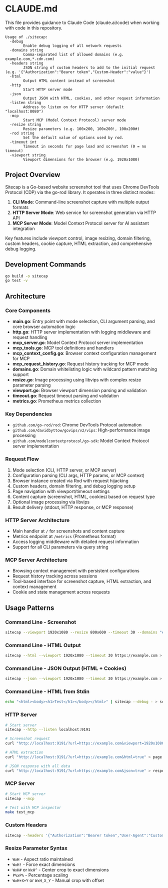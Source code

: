 # CLAUDE.md

This file provides guidance to Claude Code (claude.ai/code) when working with code in this repository.

```
Usage of ./sitecap:
  -debug
    	Enable debug logging of all network requests
  -domains string
    	Comma-separated list of allowed domains (e.g. example.com,*.cdn.com)
  -headers string
    	JSON string of custom headers to add to the initial request (e.g. '{"Authorization":"Bearer token","Custom-Header":"value"}')
  -html
    	Output HTML content instead of screenshot
  -http
    	Start HTTP server mode
  -json
    	Output JSON with HTML, cookies, and other request information
  -listen string
    	Address to listen on for HTTP server (default "localhost:8080")
  -mcp
    	Start MCP (Model Context Protocol) server mode
  -resize string
    	Resize parameters (e.g. 100x200, 100x200!, 100x200#)
  -rod string
    	Set the default value of options used by rod.
  -timeout int
    	Timeout in seconds for page load and screenshot (0 = no timeout)
  -viewport string
    	Viewport dimensions for the browser (e.g. 1920x1080)
```

## Project Overview

Sitecap is a Go-based website screenshot tool that uses Chrome DevTools Protocol (CDP) via the go-rod library. It operates in three distinct modes:

1. **CLI Mode**: Command-line screenshot capture with multiple output formats
2. **HTTP Server Mode**: Web service for screenshot generation via HTTP API
3. **MCP Server Mode**: Model Context Protocol server for AI assistant integration

Key features include viewport control, image resizing, domain filtering, custom headers, cookie capture, HTML extraction, and comprehensive debug logging.

## Development Commands

```bash
go build -o sitecap
go test -v
```
## Architecture

### Core Components

- **main.go**: Entry point with mode selection, CLI argument parsing, and core browser automation logic
- **http.go**: HTTP server implementation with logging middleware and request handling
- **mcp_server.go**: Model Context Protocol server implementation
- **mcp_tools.go**: MCP tool definitions and handlers
- **mcp_context_config.go**: Browser context configuration management for MCP
- **mcp_request_history.go**: Request history tracking for MCP mode
- **domains.go**: Domain whitelisting logic with wildcard pattern matching support
- **resize.go**: Image processing using libvips with complex resize parameter parsing
- **viewport.go**: Browser viewport dimension parsing and validation
- **timeout.go**: Request timeout parsing and validation
- **metrics.go**: Prometheus metrics collection

### Key Dependencies

- `github.com/go-rod/rod`: Chrome DevTools Protocol automation
- `github.com/davidbyttow/govips/v2/vips`: High-performance image processing
- `github.com/modelcontextprotocol/go-sdk`: Model Context Protocol server implementation

### Request Flow

1. Mode selection (CLI, HTTP server, or MCP server)
2. Configuration parsing (CLI args, HTTP params, or MCP context)
3. Browser instance created via Rod with request hijacking
4. Custom headers, domain filtering, and debug logging setup
5. Page navigation with viewport/timeout settings
6. Content capture (screenshot, HTML, cookies) based on request type
7. Optional image processing via libvips
8. Result delivery (stdout, HTTP response, or MCP response)

### HTTP Server Architecture

- Main handler at `/` for screenshots and content capture
- Metrics endpoint at `/metrics` (Prometheus format)
- Access logging middleware with detailed request information
- Support for all CLI parameters via query string

### MCP Server Architecture

- Browsing context management with persistent configurations
- Request history tracking across sessions
- Tool-based interface for screenshot capture, HTML extraction, and context management
- Cookie and state management across requests

## Usage Patterns

### Command Line - Screenshot
```bash
sitecap --viewport 1920x1080 --resize 800x600 --timeout 30 --domains "example.com,*.cdn.com" --debug https://example.com > screenshot.png
```

### Command Line - HTML Output
```bash
sitecap --html --viewport 1920x1080 --timeout 30 https://example.com > page.html
```

### Command Line - JSON Output (HTML + Cookies)
```bash
sitecap --json --viewport 1920x1080 --timeout 30 https://example.com > response.json
```

### Command Line - HTML from Stdin
```bash
echo "<html><body><h1>Test</h1></body></html>" | sitecap --debug - > screenshot.png
```

### HTTP Server
```bash
# Start server
sitecap --http --listen localhost:9191

# Screenshot request
curl "http://localhost:9191/?url=https://example.com&viewport=1920x1080&resize=800x600&timeout=30&domains=example.com,*.cdn.com" > screenshot.png

# HTML extraction
curl "http://localhost:9191/?url=https://example.com&html=true" > page.html

# JSON response with all data
curl "http://localhost:9191/?url=https://example.com&json=true" > response.json
```

### MCP Server
```bash
# Start MCP server
sitecap --mcp

# Test with MCP inspector
make test_mcp
```

### Custom Headers
```bash
sitecap --headers '{"Authorization":"Bearer token","User-Agent":"Custom Agent"}' https://example.com > screenshot.png
```

### Resize Parameter Syntax
- `WxH` - Aspect ratio maintained
- `WxH!` - Force exact dimensions
- `WxH#` or `WxH^` - Center crop to exact dimensions
- `P%xP%` - Percentage scaling
- `WxH+X+Y` or `WxH_X_Y` - Manual crop with offset

